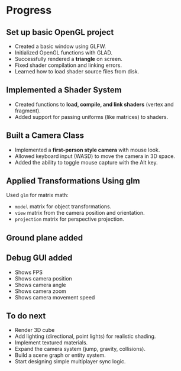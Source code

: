 # Progress

## Set up basic OpenGL project


* Created a basic window using GLFW.
* Initialized OpenGL functions with GLAD.
* Successfully rendered a **triangle** on screen.
* Fixed shader compilation and linking errors.
* Learned how to load shader source files from disk.

## Implemented a Shader System


* Created functions to **load, compile, and link shaders** (vertex and fragment).
* Added support for passing uniforms (like matrices) to shaders.

## Built a Camera Class


* Implemented a **first-person style camera** with mouse look.
* Allowed keyboard input (WASD) to move the camera in 3D space.
* Added the ability to toggle mouse capture with the Alt key.

## Applied Transformations Using glm


Used `glm` for matrix math:

* `model` matrix for object transformations.
* `view` matrix from the camera position and orientation.
* `projection` matrix for perspective projection.

## Ground plane added


## Debug GUI added


* Shows FPS
* Shows camera position
* Shows camera angle
* Shows camera zoom
* Shows camera movement speed

## To do next

* Render 3D cube
* Add lighting (directional, point lights) for realistic shading.
* Implement textured materials.
* Expand the camera system (jump, gravity, collisions).
* Build a scene graph or entity system.
* Start designing simple multiplayer sync logic.
